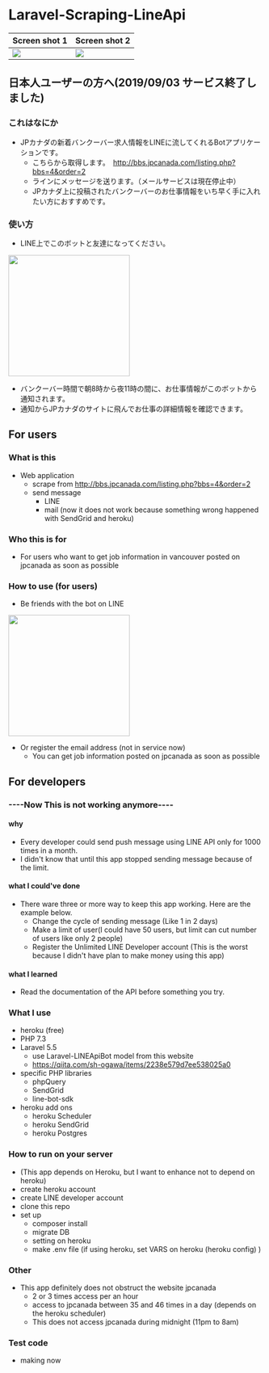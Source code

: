 # Laravel-Scraping-LineApi
|Screen shot 1|Screen shot 2|
|---|---|
|![](https://user-images.githubusercontent.com/15808541/56231258-e51c9e00-6032-11e9-85b8-febc45a33d55.png)|![](https://user-images.githubusercontent.com/15808541/56231227-d0d8a100-6032-11e9-92a7-6155b29831e5.png)|

## 日本人ユーザーの方へ(2019/09/03 サービス終了しました)

### これはなにか
- JPカナダの新着バンクーバー求人情報をLINEに流してくれるBotアプリケーションです。
    - こちらから取得します。　http://bbs.jpcanada.com/listing.php?bbs=4&order=2
    - ラインにメッセージを送ります。（メールサービスは現在停止中）
    - JPカナダ上に投稿されたバンクーバーのお仕事情報をいち早く手に入れたい方におすすめです。

### 使い方
- LINE上でこのボットと友達になってください。

<img src="https://user-images.githubusercontent.com/15808541/62243205-a87e7380-b391-11e9-9f0f-1325747e3445.png" width="240">

- バンクーバー時間で朝8時から夜11時の間に、お仕事情報がこのボットから通知されます。
- 通知からJPカナダのサイトに飛んでお仕事の詳細情報を確認できます。

## For users

### What is this
- Web application
    - scrape from http://bbs.jpcanada.com/listing.php?bbs=4&order=2
    - send message
        - LINE
        - mail (now it does not work because something wrong happened with SendGrid and heroku)

### Who this is for
- For users who want to get job information in vancouver posted on jpcanada as soon as possible

### How to use (for users)
- Be friends with the bot on LINE

<img src="https://user-images.githubusercontent.com/15808541/62243205-a87e7380-b391-11e9-9f0f-1325747e3445.png" width="240">

- Or register the email address (not in service now)
    - You can get job information posted on jpcanada as soon as possible

## For developers

### ----Now This is not working anymore----

#### why
- Every developer could send push message using LINE API only for 1000 times in a month.
- I didn't know that until this app stopped sending message because of the limit.

#### what I could've done
- There ware three or more way to keep this app working. Here are the example below.
    - Change the cycle of sending message (Like 1 in 2 days)
    - Make a limit of user(I could have 50 users, but limit can cut number of users like only 2 people)
    - Register the Unlimited LINE Developer account (This is the worst because I didn't have plan to make money using this app)

#### what I learned
- Read the documentation of the API before something you try.




### What I use
- heroku (free)
- PHP 7.3
- Laravel 5.5
    - use Laravel-LINEApiBot model from this website
    - https://qiita.com/sh-ogawa/items/2238e579d7ee538025a0
- specific PHP libraries
    - phpQuery
    - SendGrid
    - line-bot-sdk
- heroku add ons
    - heroku Scheduler
    - heroku SendGrid
    - heroku Postgres

### How to run on your server
- (This app depends on Heroku, but I want to enhance not to depend on heroku)
- create heroku account
- create LINE developer account
- clone this repo
- set up
    - composer install
    - migrate DB
    - setting on heroku
    - make .env file (if using heroku, set VARS on heroku (heroku config) )

### Other
- This app definitely does not obstruct the website jpcanada
    - 2 or 3 times access per an hour
    - access to jpcanada between 35 and 46 times in a day (depends on the heroku scheduler)
    - This does not access jpcanada during midnight (11pm to 8am)

### Test code
- making now